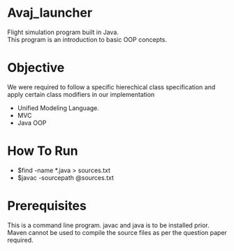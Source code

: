 # Avaj_launcher
  Flight simulation program built in Java. <br />
  This program is an introduction to basic OOP concepts.<br />
# Objective <br />
  We were required to follow a specific hierechical class specification and apply certain class modifiers in our implementation <br />
  - Unified Modeling Language. <br />
  - MVC <br />
  - Java OOP <br />
  
# How To Run
- $find -name *.java > sources.txt <br />
- $javac -sourcepath @sources.txt <br />

# Prerequisites
  This is a command line program. javac and java is to be installed prior. Maven cannot be used to compile the source files as per the question paper required.
